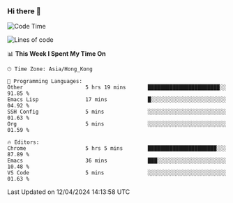 ### Hi there 👋

<!--
**nicehiro/nicehiro** is a ✨ _special_ ✨ repository because its `README.md` (this file) appears on your GitHub profile.

Here are some ideas to get you started:

- 🔭 I’m currently working on ...
- 🌱 I’m currently learning ...
- 👯 I’m looking to collaborate on ...
- 🤔 I’m looking for help with ...
- 💬 Ask me about ...
- 📫 How to reach me: ...
- 😄 Pronouns: ...
- ⚡ Fun fact: ...
-->

<!--START_SECTION:waka-->
![Code Time](http://img.shields.io/badge/Code%20Time-304%20hrs%2035%20mins-blue)

![Lines of code](https://img.shields.io/badge/From%20Hello%20World%20I%27ve%20Written-2.6%20million%20lines%20of%20code-blue)

📊 **This Week I Spent My Time On** 

```text
🕑︎ Time Zone: Asia/Hong_Kong

💬 Programming Languages: 
Other                    5 hrs 19 mins       ███████████████████████░░   91.85 % 
Emacs Lisp               17 mins             █░░░░░░░░░░░░░░░░░░░░░░░░   04.92 % 
SSH Config               5 mins              ░░░░░░░░░░░░░░░░░░░░░░░░░   01.63 % 
Org                      5 mins              ░░░░░░░░░░░░░░░░░░░░░░░░░   01.59 % 

🔥 Editors: 
Chrome                   5 hrs 5 mins        ██████████████████████░░░   87.89 % 
Emacs                    36 mins             ███░░░░░░░░░░░░░░░░░░░░░░   10.48 % 
VS Code                  5 mins              ░░░░░░░░░░░░░░░░░░░░░░░░░   01.63 % 
```


 Last Updated on 12/04/2024 14:13:58 UTC
<!--END_SECTION:waka-->
